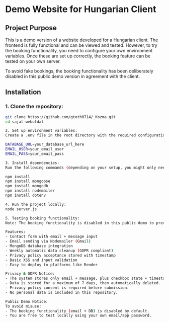 # Demo Website for Hungarian Client

## Project Purpose

This is a demo version of a website developed for a Hungarian client. The frontend is fully functional and can be viewed and tested. However, to try the booking functionality, you need to configure your own environment variables. Once these are set up correctly, the booking feature can be tested on your own server.

To avoid fake bookings, the booking functionality has been deliberately disabled in this public demo version in agreement with the client.

## Installation

### 1. Clone the repository:

```bash
git clone https://github.com/gtoth0714/_Kozma.git
cd sajat-weboldal

2. Set up environment variables:
Create a .env file in the root directory with the required configuration keys. Example:

DATABASE_URL=your_database_url_here
EMAIL_USER=your_email_user
EMAIL_PASS=your_email_pass

3. Install dependencies:
Run the following commands (depending on your setup, you might only need npm install):

npm install
npm install mongoose
npm install mongodb
npm install nodemailer
npm install dotenv

4. Run the project locally:
node server.js

5. Testing booking functionality:
Note: The booking functionality is disabled in this public demo to prevent fake bookings. To test it fully, ensure your environment variables are configured and you run your own backend.

Features:
- Contact form with email + message input
- Email sending via Nodemailer (Gmail)
- MongoDB database integration
- Weekly automatic data cleanup (GDPR compliant)
- Privacy policy acceptance stored with timestamp
- Basic XSS and input validation
- Easy to deploy to platforms like Render

Privacy & GDPR Notice:
- The system stores only email + message, plus checkbox state + timestamp.
- Data is stored for a maximum of 7 days, then automatically deleted.
- Privacy policy consent is required before submission.
- No personal data is included in this repository.

Public Demo Notice:
To avoid misuse:
- The booking functionality (email + DB) is disabled by default.
- You are free to test locally using your own email/app password.